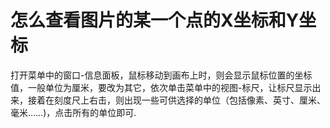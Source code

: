 怎么查看图片的某一个点的X坐标和Y坐标
====================================

打开菜单中的窗口-信息面板，鼠标移动到画布上时，则会显示鼠标位置的坐标值，一般单位为厘米，要改为其它，依次单击菜单中的视图-标尺，让标尺显示出来，接着在刻度尺上右击，则出现一些可供选择的单位（包括像素、英寸、厘米、毫米……)，点击所有的单位即可.

